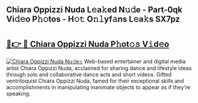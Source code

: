 ## Chiara Oppizzi Nuda L𝚎a𝚔ed N𝚞𝚍e - Part-0qk Vi𝚍𝚎o P𝚑𝚘tos - H𝚘𝚝 O𝚗𝚕yf𝚊ns L𝚎a𝚔s SX7pz

# <h2><a href="http://kf1g2g.oniu.top/?m=Chiara+Oppizzi+Nuda">🔗👉 🔴 Chiara Oppizzi Nuda P𝚑ot𝚘𝚜 V𝚒d𝚎o</a></h2>

[![Chiara Oppizzi Nuda Nu𝚍e𝚜](https://i.imgur.com/0qMVB7G.gif)](http://kf1g2g.oniu.top/?m=Chiara+Oppizzi+Nuda)
Web-based entertainer and digital media artist Chiara Oppizzi Nuda, acclaimed for sharing dance and lifestyle ideas through solo and collaborative dance acts and short videos. Gifted ventriloquist Chiara Oppizzi Nuda, famed for their exceptional skills and accomplishments in manipulating inanimate objects to appear as if they're speaking.  
